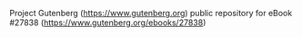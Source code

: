 Project Gutenberg (https://www.gutenberg.org) public repository for eBook #27838 (https://www.gutenberg.org/ebooks/27838)
